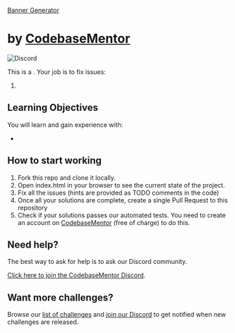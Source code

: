 [Banner Generator](https://og-playground.vercel.app/?share=zVTJbtswEP0VgkXhJrAsyfISC0mAIukhBVoESJeLLqQ4lGlLpEBRtmTD_15S3rIdeip6ECS9Rw5n3jzOFqeKAY7xNROrRCJUmTaHm-3WfSPERFXmpI1Rj-fQ9Pp7dA4imxsLhkHw8QiuBTPzVxjJRSYfDBSVJVKQBvSRWtSVEby9UxaULtZL2h13LzSkRijpWJXXhTyylKTLTKtasoeCZGD5XEgg2ss0YcIG-mQUosoYVfTRB0b5iHP7wTkPeXhxOsOe_SQ2dvsoOEA5GJvEU0lSIbMYecNnS38fqp4G-9W7XSJvE7n1L69FkaFKpzcJnhtTVrHvp7mqGYNVNUhV4UeMktbnIofKLzWsBKz9cHgVNGEwmfphOImGURTMwnFJAIDTdNHmdNFWMto0qa7Lki6zYr3akGYhGK8bxTndqA2b0lm1keMV3Uznab0ewSpazmSQyfkEirVMeQaCNlxENV-qlk2WhUzbQSmzBJ8afehbgofjoGwSvNsh__bSt8Uh9E5hYiAotUX5998epTa_fGhsRVXlLSovV5k6RCe5sZt-SiNMDswLA6-rdzK5siRVmoG2fPA2j6FVF5WEsa4BNqtDUr6V2iZ0cOlrn6Lzlt64bGxDy5Nbz9YktVFn1EBjPjuDvjHf3xhsFjDI-khn9FM4DPvOQjb34cUeGo7HfWQRW_TFyW_Pw97lorRRXQ5nuuetgS6F8c7rvNQu7L1Zaa-D0g7VRFYl0TajI-lsiVCnFkKPWi3sHULfSQGdfr4V8P9VspNtOnXPUcjRzOkaOYH_tZIvr_34cO1fTo4ER51B39Getuirok-iqHNilB7YafC8Bcc37mNVuilX4XiLO4FxfGUPw_sxi-OR-2FA6wzHnOQV9DEUaiF-tKWb3Gbd_dk4Lq0vBQWGY6Nr2O3-AA)

# <project-name-goes-here> by [CodebaseMentor](https://codebasementor.com)

![Discord](https://img.shields.io/discord/968893691769000027?color=7289da&label=Discord&logo=discord&logoColor=white&style=for-the-badge)

This is a <project-blurb>. Your job is to fix <number-of-issues> issues:

1. <issue-description>

## Learning Objectives

You will learn and gain experience with:

- <learning-objective>

## How to start working

1. Fork this repo and clone it locally.
1. Open index.html in your browser to see the current state of the project.
1. Fix all the issues (hints are provided as TODO comments in the code)
1. Once all your solutions are complete, create a single Pull Request to this repository
1. Check if your solutions passes our automated tests. You need to create an account on [CodebaseMentor](https://www.codebasementor.com) (free of charge) to do this.

## Need help?

The best way to ask for help is to ask our Discord community.

[Click here to join the CodebaseMentor Discord](https://discord.gg/7cAkUcKbjB).

## Want more challenges?

Browse our [list of challenges](https://app.codebasementor.com/) and [join our Discord](https://discord.gg/6VsSMZaM7q) to get notified when new challenges are released.
